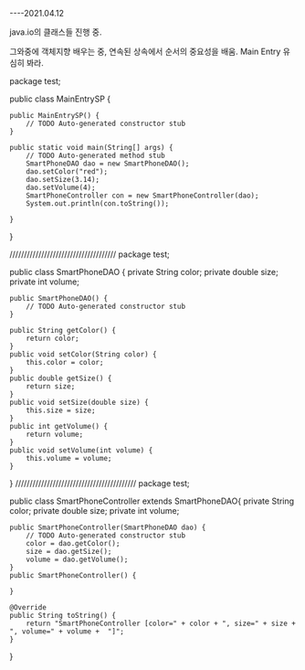 ----2021.04.12

java.io의 클래스들 진행 중.

그와중에 객체지향 배우는 중,
연속된 상속에서 순서의 중요성을 배움.
Main Entry 유심히 봐라.


package test;

public class MainEntrySP {

	public MainEntrySP() {
		// TODO Auto-generated constructor stub
	}

	public static void main(String[] args) {
		// TODO Auto-generated method stub
		SmartPhoneDAO dao = new SmartPhoneDAO();
		dao.setColor("red");
		dao.setSize(3.14);
		dao.setVolume(4);
		SmartPhoneController con = new SmartPhoneController(dao);
		System.out.println(con.toString());
		
	}

}

/////////////////////////////////////
package test;

public class SmartPhoneDAO {
	private String color;
	private double size;
	private int volume;

	public SmartPhoneDAO() {
		// TODO Auto-generated constructor stub
	}

	public String getColor() {
		return color;
	}
	public void setColor(String color) {
		this.color = color;
	}
	public double getSize() {
		return size;
	}
	public void setSize(double size) {
		this.size = size;
	}
	public int getVolume() {
		return volume;
	}
	public void setVolume(int volume) {
		this.volume = volume;
	}


}
//////////////////////////////////////////
package test;

public class SmartPhoneController extends SmartPhoneDAO{
	private String color;
	private double size;
	private int volume;
	
	public SmartPhoneController(SmartPhoneDAO dao) {
		// TODO Auto-generated constructor stub
		color = dao.getColor();
		size = dao.getSize();
		volume = dao.getVolume();		
	}
	public SmartPhoneController() {
		
	}

	@Override
	public String toString() {
		return "SmartPhoneController [color=" + color + ", size=" + size + ", volume=" + volume +  "]";
	}

}


